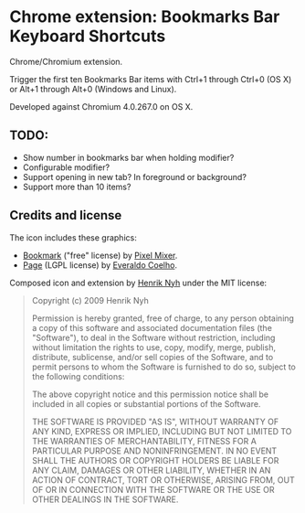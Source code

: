 # Chrome extension: Bookmarks Bar Keyboard Shortcuts

Chrome/Chromium extension.

Trigger the first ten Bookmarks Bar items with Ctrl+1 through Ctrl+0 (OS X) or Alt+1 through Alt+0 (Windows and Linux).

Developed against Chromium 4.0.267.0 on OS X.


## TODO:

* Show number in bookmarks bar when holding modifier?
* Configurable modifier?
* Support opening in new tab? In foreground or background?
* Support more than 10 items?

## Credits and license

The icon includes these graphics:

  * [Bookmark](http://www.iconfinder.net/icondetails/22509/64/) ("free" license) by [Pixel Mixer](http://www.pixel-mixer.com/).
  * [Page](http://www.iconfinder.net/icondetails/3784/128/) (LGPL license) by [Everaldo Coelho](http://www.everaldo.com/).

Composed icon and extension by [Henrik Nyh](http://henrik.nyh.se/) under the MIT license:

>  Copyright (c) 2009 Henrik Nyh
>
>  Permission is hereby granted, free of charge, to any person obtaining a copy
>  of this software and associated documentation files (the "Software"), to deal
>  in the Software without restriction, including without limitation the rights
>  to use, copy, modify, merge, publish, distribute, sublicense, and/or sell
>  copies of the Software, and to permit persons to whom the Software is
>  furnished to do so, subject to the following conditions:
>
>  The above copyright notice and this permission notice shall be included in
>  all copies or substantial portions of the Software.
>
>  THE SOFTWARE IS PROVIDED "AS IS", WITHOUT WARRANTY OF ANY KIND, EXPRESS OR
>  IMPLIED, INCLUDING BUT NOT LIMITED TO THE WARRANTIES OF MERCHANTABILITY,
>  FITNESS FOR A PARTICULAR PURPOSE AND NONINFRINGEMENT. IN NO EVENT SHALL THE
>  AUTHORS OR COPYRIGHT HOLDERS BE LIABLE FOR ANY CLAIM, DAMAGES OR OTHER
>  LIABILITY, WHETHER IN AN ACTION OF CONTRACT, TORT OR OTHERWISE, ARISING FROM,
>  OUT OF OR IN CONNECTION WITH THE SOFTWARE OR THE USE OR OTHER DEALINGS IN
>  THE SOFTWARE.